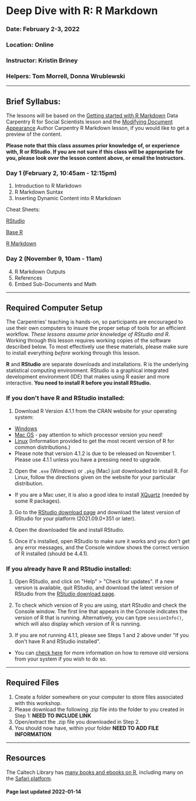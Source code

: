 <!-- page last updated 2019-03-04T15:00:48-08:00 -->

# Deep Dive with R: R Markdown

### Date: February 2-3, 2022

### Location: Online

### Instructor: Kristin Briney

### Helpers: Tom Morrell, Donna Wrublewski

---

## Brief Syllabus:

The lessons will be based on the
[Getting started with R Markdown](https://datacarpentry.org/R-ecology-lesson/index.html)
Data Carpentry R for Social Scientists lesson and the [Modifying Document Appearance](https://authorcarpentry.github.io/executable-documents-rstudio/02-modifying-appearance.html) Author Carpentry R Markdown lesson, if you would like to get a preview of the content.

**Please note that this class assumes prior knowledge of, or experience with, R or RStudio. If you are not sure if this
class will be appropriate for you, please look over the lesson content above, or email the Instructors.**

### Day 1 (February 2, 10:45am - 12:15pm)

1. Introduction to R Markdown
2. R Markdown Suntax
3. Inserting Dynamic Content into R Markdown 

Cheat Sheets:

[RStudio](https://www.rstudio.com/resources/cheatsheets/#ide)

[Base R](http://github.com/rstudio/cheatsheets/raw/master/base-r.pdf)

[R Markdown](https://raw.githubusercontent.com/rstudio/cheatsheets/main/rmarkdown.pdf)

### Day 2 (November 9, 10am - 11am)

4. R Markdown Outputs
5. References
6. Embed Sub-Documents and Math


---

## Required Computer Setup

The Carpentries' teaching is hands-on, so participants are encouraged to use
their own computers to insure the proper setup of tools for an efficient
workflow. *These lessons assume prior knowledge of RStudio and R*. Working through this lesson requires working copies of the software described
below. To most effectively use these materials, please make sure to install
everything *before* working through this lesson.

**R** and **RStudio** are separate downloads and installations. R is the
underlying statistical computing environment. RStudio is a graphical integrated
development environment (IDE) that makes using R easier and more interactive.
**You need to install R before you install RStudio.**

### If you don't have R and RStudio installed:

1. Download R Version 4.1.1 from the CRAN website for your operating system:
  * [Windows](https://cran.r-project.org/bin/windows/base/release.htm)
  * [Mac OS](https://cran.r-project.org/bin/macosx/) - pay attention to which processor version you need!
  * [Linux](https://cloud.r-project.org/bin/linux) (Information provided to get the most recent version of R for common distributions.)
  * Please note that version 4.1.2 is due to be released on November 1. Please use 4.1.1 unless you have a pressing need to upgrade.

2. Open the `.exe` (Windows) or `.pkg` (Mac) just downloaded to install R. For Linux, follow the
directions given on the website for your particular distribution.
  * If you are a Mac user, it is also a good idea to install [XQuartz](https://www.xquartz.org/) (needed by some R packages).

3. Go to the [RStudio download page](https://www.rstudio.com/products/rstudio/download/#download) and
download the latest version of RStudio for your platform (2021.09.0+351 or later).

4. Open the downloaded file and install RStudio.

5. Once it's installed, open RStudio to make sure it works and you don't get any error messages, and the Console window shows the
correct version of R installed (should be 4.4.1).


### If you already have R and RStudio installed:

1. Open RStudio, and click on "Help" > "Check for updates". If a new version is
available, quit RStudio, and download the latest version of RStudio from the
[RStudio download page](https://www.rstudio.com/products/rstudio/download/#download).

2. To check which version of R you are using, start RStudio and check the Console window. The first line that appears in the Console indicates the version of R that is running. Alternatively, you can type `sessionInfo()`, which will also display which version of R is running.

3. If you are not running 4.1.1, please see Steps 1 and 2 above under "If you don't have R and RStudio installed".
  * You can [check here](https://cran.r-project.org/bin/windows/base/rw-FAQ.html#How-do-I-UNinstall-R_003f) for more information on how to remove old versions from your system if you wish to do so.

---

## Required Files

1. Create a folder somewhere on your computer to store files associated with this workshop.
2. Please download the following .zip file into the folder to you created in Step 1: **NEED TO INCLUDE LINK**
3. Open/extract the .zip file you downloaded in Step 2.
4. You should now have, within your folder **NEED TO ADD FILE INFORMATION**

---

## Resources

The Caltech Library has [many books and ebooks on R](https://caltech.tind.io/yourbaskets/display_public?bskid=524), including many on the [Safari platform](https://caltech.tind.io/record/971459?ln=en).

#### Page last updated 2022-01-14